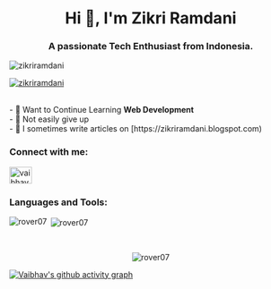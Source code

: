 <h1 align="center">Hi 👋, I'm Zikri Ramdani</h1>
<h3 align="center">A passionate Tech Enthusiast from Indonesia.</h3>

<p align="left"> <img src="https://komarev.com/ghpvc/?username=zikriramdani&label=Profile%20views&color=0e75b6&style=flat" alt="zikriramdani" /> </p>

<p align="left"> <a href="https://github.com/zikriramdani/github-profile-trophy"><img src="https://github-profile-trophy.vercel.app/?username=zikriramdani" alt="zikriramdani" /></a> </p>
<br/>
- 🌱 Want to Continue Learning <b>Web Development</b>
<br/>
- 💞️ Not easily give up
<br/>
- 📝 I sometimes write articles on [https://zikriramdani.blogspot.com)

<h3 align="left">Connect with me:</h3>
<p align="left">
<a href="https://www.linkedin.com/in/zikri-ramdani" target="blank"><img align="center" src="https://raw.githubusercontent.com/rahuldkjain/github-profile-readme-generator/master/src/images/icons/Social/linked-in-alt.svg" alt="vaibhav-chauhan-332176235" height="30" width="40" /></a>

<h3 align="left">Languages and Tools:</h3>
<p><img align="left" src="https://github-readme-stats.vercel.app/api/top-langs?username=zikriramdani&show_icons=true&theme=highcontrast&locale=en&layout=compact" alt="rover07" /></p>

<p>&nbsp;<img align="center" src="https://github-readme-stats.vercel.app/api?username=zikriramdani&show_icons=true&theme=highcontrast&locale=en" alt="rover07" /></p>
<br>
<center>
<p><img align="center" src="https://github-readme-streak-stats.herokuapp.com/?user=zikriramdani&theme=highcontrast" alt="rover07" /></p>
</center>

[![Vaibhav's github activity graph](https://github-readme-activity-graph.vercel.app/graph?username=zikriramdani&theme=tokyo-night)](https://github.com/zikriramdani/github-readme-activity-graph)


<!---
zikriramdani/zikriramdani is a ✨ special ✨ repository because its `README.md` (this file) appears on your GitHub profile.
You can click the Preview link to take a look at your changes.
--->
